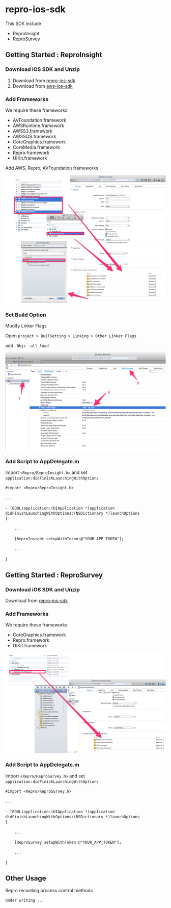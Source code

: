 repro-ios-sdk
=============

This SDK include

* ReproInsight
* ReproSurvey

Getting Started : ReproInsight
------------------------------

### Download iOS SDK and Unzip

1. Download from [repro-ios-sdk](https://github.com/reproio/repro-ios-sdk/archive/master.zip)
1. Download from [aws-ios-sdk](http://sdk-for-ios.amazonwebservices.com/latest/aws-ios-sdk.zip)

### Add Frameworks

We require these frameworks

* AVFoundation.framework
* AWSRuntime.framework
* AWSS3.framework
* AWSSQS.framework
* CoreGraphics.framework
* CoreMedia.framework
* Repro.framework
* UIKit.framework

Add AWS, Repro, AVFoundation frameworks

![Add Frameworks](assets/insight/frameworks.png)

### Set Build Option

Modify Linker Flags

Open `project > BuilSetting > Linking > Other Linker Flags`

add `-Objc -all_load`

![linker flags](assets/insight/linker_flag.png)


### Add Script to AppDelegate.m

Import `<Repro/ReproInsight.h>` and set `application:didFinishLaunchingWithOptions`

```
#import <Repro/ReproInsight.h>

...

- (BOOL)application:(UIApplication *)application didFinishLaunchingWithOptions:(NSDictionary *)launchOptions
{

    ...

    [ReproInsight setupWithToken:@"YOUR_APP_TOKEN"];

    ...

}
```

Getting Started : ReproSurvey
-----------------------------

### Download iOS SDK and Unzip

Download from [repro-ios-sdk](https://github.com/reproio/repro-ios-sdk/archive/master.zip)

### Add Frameworks

We require these frameworks

* CoreGraphics.framework
* Repro.framework
* UIKit.framework

![Add Frameworks](assets/survey/frameworks.png)

### Add Script to AppDelegate.m

Import `<Repro/ReproSurvey.h>` and set `application:didFinishLaunchingWithOptions`

```
#import <Repro/ReproSurvey.h>

...

- (BOOL)application:(UIApplication *)application didFinishLaunchingWithOptions:(NSDictionary *)launchOptions
{

    ...

    [ReproSurvey setupWithToken:@"YOUR_APP_TOKEN"];

    ...

}
```


Other Usage
-----------

Repro recording process control methods

```
Under writing ...
```
